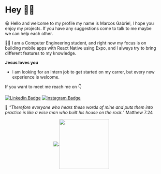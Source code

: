 # Hey 👋😄
 
😀 Hello and welcome to my profile my name is Marcos Gabriel, I hope you enjoy my projects. If you have any suggestions come to talk to me maybe we can help each other.

🙋‍♂️ I am a Computer Engineering student, and right now my focus is on building mobile apps with React Native using Expo, and I always try to bring different features to my knowledge.

**Jesus loves you**

- I am looking for an Intern job to get started on my carrer, but every new experience is welcome.

If you want to meet me reach me on 👇    

[![Linkedin Badge](https://img.shields.io/badge/-Marcos%20Gabriel-009FFD?style=flat-square&logo=Linkedin&logoColor=white&link=https://www.linkedin.com/in/marcos-gabriel-costa-pinto-4879b81ab/)](https://www.linkedin.com/in/marcos-gabriel-costa-pinto-4879b81ab/) [![Instagram Badge](https://img.shields.io/badge/-Dev%20Cromaa-009FFD?style=flat-square&logo=Instagram&logoColor=white&link=https://www.instagram.com/dev.cromaa/?hl=pt-br)](https://www.instagram.com/dev.cromaa/?hl=pt-br) 

🙏 *“Therefore everyone who hears these words of mine and puts them into practice is like a wise man who built his house on the rock."* Matthew 7:24

<p align="center">
  <a href="https://github.com/anuraghazra/github-readme-stats">
    <img
      align="center"
      src="https://github-readme-stats.vercel.app/api/top-langs/?username=cromaa&layout=compact"
    />
  </a>
  <a href="https://github.com/anuraghazra/github-readme-stats">
    <img
      align="center"
      height="165"
      src="https://github-readme-stats.vercel.app/api?username=cromaa&count_private=true&show_icons=true&custom_title=Github%20Status&hide=issues"
    />
  </a>
</p>
